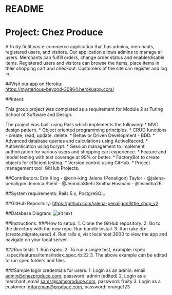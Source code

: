 # README
# Project: Chez Produce

A fruity fictitious e-commerce application that has admins, merchants, registered users, and visitors. Our application allows admins to manage all users.
Merchants can fulfill orders, change order status and enable/disable items.  Registered users and visitors can browse the items, place items in their shopping cart and checkout.
Customers of the site can register and log in.

##Visit our app on Heroku:  
https://mysterious-beyond-30964.herokuapp.com/

##Intent:  

This group project was completed as a requirement for Module 2 at Turing School of Software and Design.

  The project was built using Rails which implements the following:
    * MVC design pattern.
    * Object oriented programming principles.
    * CRUD functions - create, read, update, delete.
    * Behavior Driven Development - BDD.
    * Advanced database queries and calculations using ActiveRecord.
    * Authentication using bcrypt.
    * Session management to implement authorization for various users and shopping cart experience.
    * Feature and model testing with test coverage at 99% or better.
    * FactoryBot to create objects for efficient testing.
    * Version control using GitHub.
    * Project management tool: GitHub Projects.

##Contributors:
              Erin King - @erin-king
              Jalena (Penaligon) Taylor - @jalena-penaligon
              Jennica Stiehl - @JennicaStiehl
              Smitha Hosmani - @hsmitha26

##System requirements:
Rails 5.x, PostgreSQL.

##GitHub Repository:
https://github.com/jalena-penaligon/little_shop_v2

##Database Diagram:
![alt text](https://files.slack.com/files-pri/T029P2S9M-FHVL77BFH/chezproduce-database.png)

##Instructions:
  ###How to setup:
      1. Clone the GitHub repository.
      2. Go to the directory with the new repo.  Run bundle install.
      3. Run rake db:{create,migrate,seed}
      4. Run rails s, visit localhost:3000 to view the app and navigate on your local server.

  ###Run tests:
        1. Run rspec.
        2. To run a single test, example: rspec ./spec/features/items/index_spec.rb:22
        3. The above example can be edited to run spec folders and files.

  ###Sample login credentials for users:
        1. Login as an admin: email admin@chezproduce.com, password: admin (edited)
        2. Login as a merchant: email sams@samsproduce.com, password: fruity
        3. Login as a customer: mforeman@produce.com, password: orange123
